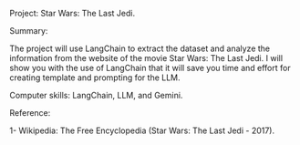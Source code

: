Project: Star Wars: The Last Jedi.

Summary:

The project will use LangChain to extract the dataset and analyze the information from the website of the movie Star Wars: The Last Jedi.  I will show you with the use of LangChain that it will save you time and effort for creating template and prompting for the LLM.

Computer skills: LangChain, LLM, and Gemini.

Reference:

1-	Wikipedia: The Free Encyclopedia (Star Wars: The Last Jedi - 2017).
